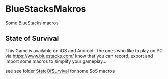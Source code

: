 # BlueStacksMakros
Some BlueStacks macros

## State of Survival
This Game is available on iOS and Android. The ones who like to play on PC via https://www.bluestacks.com/ know that you can record, export and import some macros to simplify your gameplay...

see see folder [StateOfSurvival](./StateOfSurvival/) for some SoS macros
